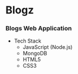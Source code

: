 # Blogz
### Blogs Web Application

* Tech Stack
    * JavaScript (Node.js)
    * MongoDB
    * HTML5
    * CSS3
